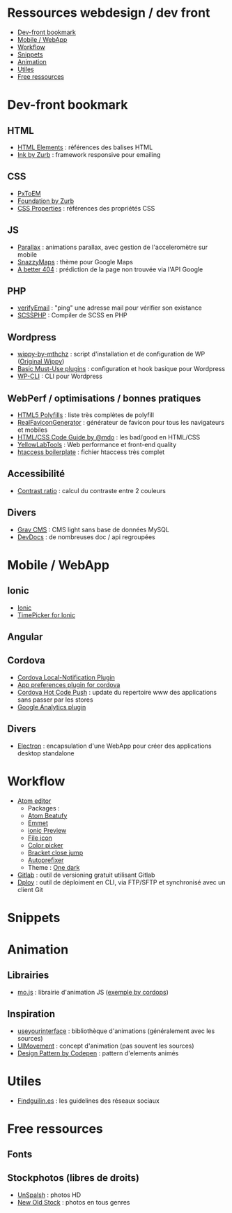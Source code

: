 # Ressources webdesign / dev front

- [Dev-front bookmark](#dev-front-bookmark)
- [Mobile / WebApp](#dev-front-bookmark)
- [Workflow](#workflow)
- [Snippets](#snippets)
- [Animation](#animation)
- [Utiles](#utiles)
- [Free ressources](#free-ressources)

# Dev-front bookmark
## HTML
- [HTML Elements](http://ref.openweb.io/CSS/) : références des balises HTML
- [Ink by Zurb](http://foundation.zurb.com/emails.html) : framework responsive pour emailing
## CSS
- [PxToEM](http://pxtoem.com/)
- [Foundation by Zurb](http://foundation.zurb.com/)
- [CSS Properties](http://ref.openweb.io/CSS/) : références des propriétés CSS
## JS
- [Parallax](https://github.com/wagerfield/parallax) : animations parallax, avec gestion de l'acceleromètre sur mobile
- [SnazzyMaps](https://snazzymaps.com/) : thème pour Google Maps
- [A better 404](https://www.smashingmagazine.com/2014/08/a-better-404-page/) : prédiction de la page non trouvée via l'API Google
## PHP
- [verifyEmail](https://github.com/hbattat/verifyEmail) : "ping" une adresse mail pour vérifier son existance
- [SCSSPHP](https://github.com/leafo/scssphp) : Compiler de SCSS en PHP
## Wordpress
- [wippy-by-mthchz](https://github.com/mthchz/wippy-by-mthchz) : script d'installation et de configuration de WP ([Original Wippy](https://bitbucket.org/maximebj/wippy-spread))
- [Basic Must-Use plugins](https://github.com/mthchz/mu-plugins) : configuration et hook basique pour Wordpress
- [WP-CLI](http://wp-cli.org/) : CLI pour Wordpress
## WebPerf / optimisations / bonnes pratiques
- [HTML5 Polyfills](https://github.com/Modernizr/Modernizr/wiki/HTML5-Cross-Browser-Polyfills) : liste très complètes de polyfill
- [RealFaviconGenerator](http://realfavicongenerator.net/) : générateur de favicon pour tous les navigateurs et mobiles
- [HTML/CSS Code Guide by @mdo](http://mdo.github.io/code-guide/) : les bad/good en HTML/CSS
- [YellowLabTools](http://yellowlab.tools/) : Web performance et front-end quality
- [htaccess boilerplate](https://github.com/h5bp/html5-boilerplate/blob/master/dist/.htaccess) : fichier htaccess très complet
## Accessibilité
- [Contrast ratio](http://leaverou.github.io/contrast-ratio/) : calcul du contraste entre 2 couleurs
## Divers
- [Grav CMS](https://github.com/getgrav/grav) : CMS light sans base de données MySQL
- [DevDocs](http://devdocs.io/) : de nombreuses doc / api regroupées

# Mobile / WebApp
## Ionic
- [Ionic](https://github.com/driftyco/ionic)
- [TimePicker for Ionic](https://github.com/rajeshwarpatlolla/ionic-timepicker)
## Angular
## Cordova
- [Cordova Local-Notification Plugin](https://github.com/katzer/cordova-plugin-local-notifications)
- [App preferences plugin for cordova](https://github.com/apla/me.apla.cordova.app-preferences)
- [Cordova Hot Code Push](https://github.com/nordnet/cordova-hot-code-push) : update du repertoire www des applications sans passer par les stores
- [Google Analytics plugin](https://github.com/cmackay/google-analytics-plugin)
## Divers
- [Electron](https://github.com/atom/electron) : encapsulation d'une WebApp pour créer des applications desktop standalone

# Workflow
- [Atom editor](https://atom.io/)
    - Packages :
    - [Atom Beatufy](https://atom.io/packages/atom-beautify)
    - [Emmet](https://atom.io/packages/emmet)
    - [ionic Preview](https://atom.io/packages/ionic-preview)
    - [File icon](https://atom.io/packages/file-icons)
    - [Color picker](https://atom.io/packages/color-picker)
    - [Bracket close jump](https://atom.io/packages/bracket-close-jump)
    - [Autoprefixer](https://atom.io/packages/autoprefixer)
    - Theme : [One dark](https://github.com/atom/one-dark-syntax)
- [Gitlab](https://gitlab.com) : outil de versioning gratuit utilisant Gitlab
- [Dploy](https://leanmeanfightingmachine.github.io/dploy/) : outil de déploiment en CLI, via FTP/SFTP et synchronisé avec un client Git

# Snippets

# Animation
## Librairies
- [mo.js](http://mojs.io/) : librairie d'animation JS ([exemple by cordops](http://tympanus.net/Development/Animocons/))
## Inspiration
- [useyourinterface](http://useyourinterface.com/) : bibliothèque d'animations (généralement avec les sources)
- [UIMovement](http://uimovement.com/) : concept d'animation (pas souvent les sources)
- [Design Pattern by Codepen](http://codepen.io/patterns/) : pattern d'elements animés

# Utiles
- [Findguilin.es](http://findguidelin.es/) : les guidelines des réseaux sociaux

# Free ressources

## Fonts

## Stockphotos (libres de droits)
- [UnSpalsh](https://unsplash.com/) : photos HD
- [New Old Stock](http://nos.twnsnd.co/) : photos en tous genres
